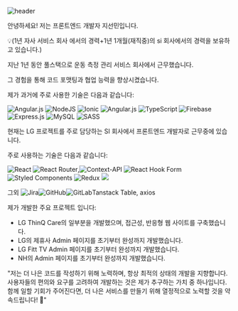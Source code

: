 ![header](https://capsule-render.vercel.app/api?type=waving&height=200&color=gradient&fontColor=ffffff&text=Welcome-nl-&desc=to%20sunminJI%20gitHub!)


안녕하세요! 저는 프론트엔드 개발자 지선민입니다.

💡(1년 자사 서비스 회사 에서의 경력+1년 1개월(재직중)의 si 회사에서의 경력을 보유하고 있습니다.)

지난 1년 동안 풀스택으로 운동 측정 관리 서비스 회사에서 근무했습니다.

그 경험을 통해 코드 포맷팅과 협업 능력을 향상시켰습니다.

제가 과거에 주로 사용한 기술은 다음과 같습니다:


![Angular.js](https://img.shields.io/badge/angular.js-%23E23237.svg?style=for-the-badge&logo=angularjs&logoColor=white)
![NodeJS](https://img.shields.io/badge/node.js-6DA55F?style=for-the-badge&logo=node.js&logoColor=white)
![Ionic](https://img.shields.io/badge/Ionic-%233880FF.svg?style=for-the-badge&logo=Ionic&logoColor=white) ![Angular.js](https://img.shields.io/badge/angular.js-%23E23237.svg?style=for-the-badge&logo=angularjs&logoColor=white)
![TypeScript](https://img.shields.io/badge/typescript-%23007ACC.svg?style=for-the-badge&logo=typescript&logoColor=white)
![Firebase](https://img.shields.io/badge/firebase-%23039BE5.svg?style=for-the-badge&logo=firebase)
![Express.js](https://img.shields.io/badge/express.js-%23404d59.svg?style=for-the-badge&logo=express&logoColor=%2361DAFB)
![MySQL](https://img.shields.io/badge/mysql-4479A1.svg?style=for-the-badge&logo=mysql&logoColor=white)
![SASS](https://img.shields.io/badge/SASS-hotpink.svg?style=for-the-badge&logo=SASS&logoColor=white)


현재는 LG 프로젝트를 주로 담당하는 SI 회사에서 프론트엔드 개발자로 근무중에 있습니다. 

주로 사용하는 기술은 다음과 같습니다:

![React](https://img.shields.io/badge/react-%2320232a.svg?style=for-the-badge&logo=react&logoColor=%2361DAFB) ![React Router](https://img.shields.io/badge/React_Router-CA4245?style=for-the-badge&logo=react-router&logoColor=white),![Context-API](https://img.shields.io/badge/Context--Api-000000?style=for-the-badge&logo=react) ![React Hook Form](https://img.shields.io/badge/React%20Hook%20Form-%23EC5990.svg?style=for-the-badge&logo=reacthookform&logoColor=white)
![Styled Components](https://img.shields.io/badge/styled--components-DB7093?style=for-the-badge&logo=styled-components&logoColor=white)
![Redux](https://img.shields.io/badge/redux-%23593d88.svg?style=for-the-badge&logo=redux&logoColor=white) <img src="https://camo.githubusercontent.com/02fb2ebb0aeba7584aa6c5f57e661180cccaf7ac488e9806a649e9f952ea04e8/68747470733a2f2f696d672e736869656c64732e696f2f62616467652f52656475785f746f6f6c6b69742d3736344142433f7374796c653d666f722d7468652d6261646765266c6f676f3d52656475785f746f6f6c6b6974266c6f676f436f6c6f723d7768697465" data-canonical-src="https://img.shields.io/badge/Redux_toolkit-764ABC?style=for-the-badge&amp;logo=Redux_toolkit&amp;logoColor=white" style="max-width: 100%;">

그외 ![Jira](https://img.shields.io/badge/jira-%230A0FFF.svg?style=for-the-badge&logo=jira&logoColor=white)![GitHub](https://img.shields.io/badge/github-%23121011.svg?style=for-the-badge&logo=github&logoColor=white)![GitLab](https://img.shields.io/badge/gitlab-%23181717.svg?style=for-the-badge&logo=gitlab&logoColor=white)Tanstack Table, axios

제가 개발한 주요 프로젝트 입니다:

- LG ThinQ Care의 일부분을 개발했으며, 접근성, 반응형 웹 사이트를 구축했습니다.
- LG의 제휴사 Admin 페이지를 초기부터 완성까지 개발했습니다.
- LG Fitt TV Admin 페이지를 초기부터 완성까지 개발했습니다.
- NH의 Admin 페이지를 초기부터 완성까지 개발했습니다.

"저는 더 나은 코드를 작성하기 위해 노력하며, 항상 최적의 상태의 개발을 지향합니다. 사용자들의 편의와 요구를 고려하여 개발하는 것은 제가 추구하는 가치 중 하나입니다. 함께 일할 기회가 주어진다면, 더 나은 서비스를 만들기 위해 열정적으로 노력할 것을 약속드립니다! 🚀"
